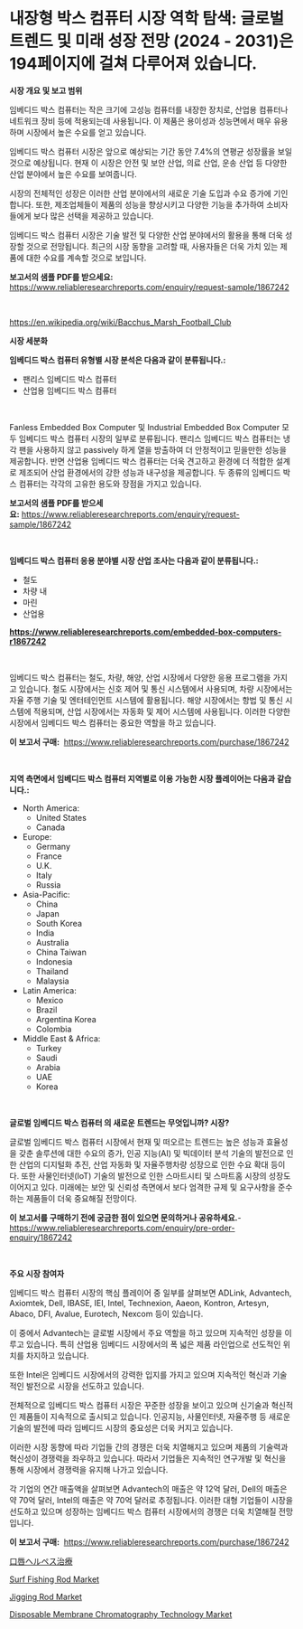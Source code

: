 <p><h1>내장형 박스 컴퓨터 시장 역학 탐색: 글로벌 트렌드 및 미래 성장 전망 (2024 - 2031)은 194페이지에 걸쳐 다루어져 있습니다.</h1></p><p><strong>시장 개요 및 보고 범위</strong></p>
<p><p>임베디드 박스 컴퓨터는 작은 크기에 고성능 컴퓨터를 내장한 장치로, 산업용 컴퓨터나 네트워크 장비 등에 적용되는데 사용됩니다. 이 제품은 용이성과 성능면에서 매우 유용하며 시장에서 높은 수요를 얻고 있습니다.</p><p>임베디드 박스 컴퓨터 시장은 앞으로 예상되는 기간 동안 7.4%의 연평균 성장률을 보일 것으로 예상됩니다. 현재 이 시장은 안전 및 보안 산업, 의료 산업, 운송 산업 등 다양한 산업 분야에서 높은 수요를 보여줍니다.</p><p>시장의 전체적인 성장은 이러한 산업 분야에서의 새로운 기술 도입과 수요 증가에 기인합니다. 또한, 제조업체들이 제품의 성능을 향상시키고 다양한 기능을 추가하여 소비자들에게 보다 많은 선택을 제공하고 있습니다.</p><p>임베디드 박스 컴퓨터 시장은 기술 발전 및 다양한 산업 분야에서의 활용을 통해 더욱 성장할 것으로 전망됩니다. 최근의 시장 동향을 고려할 때, 사용자들은 더욱 가치 있는 제품에 대한 수요를 계속할 것으로 보입니다.</p></p>
<p><strong>보고서의 샘플 PDF를 받으세요:</strong> <a href="https://www.reliableresearchreports.com/enquiry/request-sample/1867242">https://www.reliableresearchreports.com/enquiry/request-sample/1867242</a></p>
<p>&nbsp;</p>
<p><a href="https://en.wikipedia.org/wiki/Bacchus_Marsh_Football_Club">https://en.wikipedia.org/wiki/Bacchus_Marsh_Football_Club</a></p>
<p><strong>시장 세분화</strong></p>
<p><strong>임베디드 박스 컴퓨터 유형별 시장 분석은 다음과 같이 분류됩니다.:</strong></p>
<p><ul><li>팬리스 임베디드 박스 컴퓨터</li><li>산업용 임베디드 박스 컴퓨터</li></ul></p>
<p>&nbsp;</p>
<p><p>Fanless Embedded Box Computer 및 Industrial Embedded Box Computer 모두 임베디드 박스 컴퓨터 시장의 일부로 분류됩니다. 팬리스 임베디드 박스 컴퓨터는 냉각 팬을 사용하지 않고 passively 하게 열을 방출하여 더 안정적이고 믿을만한 성능을 제공합니다. 반면 산업용 임베디드 박스 컴퓨터는 더욱 견고하고 환경에 더 적합한 설계로 제조되어 산업 환경에서의 강한 성능과 내구성을 제공합니다. 두 종류의 임베디드 박스 컴퓨터는 각각의 고유한 용도와 장점을 가지고 있습니다.</p></p>
<p><strong>보고서의 샘플 PDF를 받으세요:</strong>&nbsp;<a href="https://www.reliableresearchreports.com/enquiry/request-sample/1867242">https://www.reliableresearchreports.com/enquiry/request-sample/1867242</a></p>
<p>&nbsp;</p>
<p><strong> 임베디드 박스 컴퓨터 응용 분야별 시장 산업 조사는 다음과 같이 분류됩니다.:</strong></p>
<p><ul><li>철도</li><li>차량 내</li><li>마린</li><li>산업용</li></ul></p>
<p><strong><a href="https://www.reliableresearchreports.com/embedded-box-computers-r1867242">https://www.reliableresearchreports.com/embedded-box-computers-r1867242</a></strong></p>
<p>&nbsp;</p>
<p><p>임베디드 박스 컴퓨터는 철도, 차량, 해양, 산업 시장에서 다양한 응용 프로그램을 가지고 있습니다. 철도 시장에서는 신호 제어 및 통신 시스템에서 사용되며, 차량 시장에서는 자율 주행 기술 및 엔터테인먼트 시스템에 활용됩니다. 해양 시장에서는 항법 및 통신 시스템에 적용되며, 산업 시장에서는 자동화 및 제어 시스템에 사용됩니다. 이러한 다양한 시장에서 임베디드 박스 컴퓨터는 중요한 역할을 하고 있습니다.</p></p>
<p><strong>이 보고서 구매:</strong>&nbsp; <a href="https://www.reliableresearchreports.com/purchase/1867242">https://www.reliableresearchreports.com/purchase/1867242</a></p>
<p>&nbsp;</p>
<p><strong>지역 측면에서 임베디드 박스 컴퓨터 지역별로 이용 가능한 시장 플레이어는 다음과 같습니다.:</strong></p>
<p><ul>
    <li>
        North America:
        <ul>
            <li>United States</li>
            <li>Canada</li>
        </ul>
    </li>
    <li>
        Europe:
        <ul>
            <li>Germany</li>
            <li>France</li>
            <li>U.K.</li>
            <li>Italy</li>
            <li>Russia</li>
        </ul>
    </li>
    <li>
        Asia-Pacific:
        <ul>
            <li>China</li>
            <li>Japan</li>
            <li>South Korea</li>
            <li>India</li>
            <li>Australia</li>
            <li>China Taiwan</li>
            <li>Indonesia</li>
            <li>Thailand</li>
            <li>Malaysia</li>
        </ul>
    </li>
    <li>
        Latin America:
        <ul>
            <li>Mexico</li>
            <li>Brazil</li>
            <li>Argentina Korea</li>
            <li>Colombia</li>
        </ul>
    </li>
    <li>
        Middle East & Africa:
        <ul>
            <li>Turkey</li>
            <li>Saudi</li>
            <li>Arabia</li>
            <li>UAE</li>
            <li>Korea</li>
        </ul>
    </li>
    </ul></p>
<p>&nbsp;</p>
<p><strong>글로벌 임베디드 박스 컴퓨터 의 새로운 트렌드는 무엇입니까? 시장?</strong></p>
<p><p>글로벌 임베디드 박스 컴퓨터 시장에서 현재 및 떠오르는 트렌드는 높은 성능과 효율성을 갖춘 솔루션에 대한 수요의 증가, 인공 지능(AI) 및 빅데이터 분석 기술의 발전으로 인한 산업의 디지털화 추진, 산업 자동화 및 자율주행차량 성장으로 인한 수요 확대 등이다. 또한 사물인터넷(IoT) 기술의 발전으로 인한 스마트시티 및 스마트홈 시장의 성장도 이어지고 있다. 미래에는 보안 및 신뢰성 측면에서 보다 엄격한 규제 및 요구사항을 준수하는 제품들이 더욱 중요해질 전망이다.</p></p>
<p><strong>이 보고서를 구매하기 전에 궁금한 점이 있으면 문의하거나 공유하세요.</strong>- <a href="https://www.reliableresearchreports.com/enquiry/pre-order-enquiry/1867242">https://www.reliableresearchreports.com/enquiry/pre-order-enquiry/1867242</a></p>
<p>&nbsp;</p>
<p><strong>주요 시장 참여자</strong></p>
<p><p>임베디드 박스 컴퓨터 시장의 핵심 플레이어 중 일부를 살펴보면 ADLink, Advantech, Axiomtek, Dell, IBASE, IEI, Intel, Technexion, Aaeon, Kontron, Artesyn, Abaco, DFI, Avalue, Eurotech, Nexcom 등이 있습니다. </p><p>이 중에서 Advantech는 글로벌 시장에서 주요 역할을 하고 있으며 지속적인 성장을 이루고 있습니다. 특히 산업용 임베디드 시장에서의 폭 넓은 제품 라인업으로 선도적인 위치를 차지하고 있습니다. </p><p>또한 Intel은 임베디드 시장에서의 강력한 입지를 가지고 있으며 지속적인 혁신과 기술적인 발전으로 시장을 선도하고 있습니다. </p><p>전체적으로 임베디드 박스 컴퓨터 시장은 꾸준한 성장을 보이고 있으며 신기술과 혁신적인 제품들이 지속적으로 출시되고 있습니다. 인공지능, 사물인터넷, 자율주행 등 새로운 기술의 발전에 따라 임베디드 시장의 중요성은 더욱 커지고 있습니다. </p><p>이러한 시장 동향에 따라 기업들 간의 경쟁은 더욱 치열해지고 있으며 제품의 기술력과 혁신성이 경쟁력을 좌우하고 있습니다. 따라서 기업들은 지속적인 연구개발 및 혁신을 통해 시장에서 경쟁력을 유지해 나가고 있습니다. </p><p>각 기업의 연간 매출액을 살펴보면 Advantech의 매출은 약 12억 달러, Dell의 매출은 약 70억 달러, Intel의 매출은 약 70억 달러로 추정됩니다. 이러한 대형 기업들이 시장을 선도하고 있으며 성장하는 임베디드 박스 컴퓨터 시장에서의 경쟁은 더욱 치열해질 전망입니다.</p></p>
<p><strong>이 보고서 구매:</strong>&nbsp;&nbsp;<a href="https://www.reliableresearchreports.com/purchase/1867242">https://www.reliableresearchreports.com/purchase/1867242</a></p>
<p><p><a href="https://medium.com/@novastamm2023/%E3%82%B0%E3%83%AD%E3%83%BC%E3%83%90%E3%83%AB%E3%83%98%E3%83%AB%E3%83%9A%E3%82%B9%E3%83%A9%E3%83%93%E3%82%A2%E3%83%AA%E3%82%B9%E6%B2%BB%E7%99%82%E5%B8%82%E5%A0%B4%E5%88%86%E6%9E%90-%E3%83%88%E3%83%AC%E3%83%B3%E3%83%89-%E4%BA%88%E6%B8%AC-%E6%88%90%E9%95%B7%E6%A9%9F%E4%BC%9A-2024%E5%B9%B4-2031%E5%B9%B4-193%E3%83%9A%E3%83%BC%E3%82%B8%E3%83%AC%E3%83%9D%E3%83%BC%E3%83%88-5f066be8b5a1">口唇ヘルペス治療</a></p><p><a href="https://github.com/brittnycachero596/Market-Research-Report-List-1/blob/main/surf-fishing-rod-market.md">Surf Fishing Rod Market</a></p><p><a href="https://github.com/ChloeConn57/Market-Research-Report-List-1/blob/main/jigging-rod-market.md">Jigging Rod Market</a></p><p><a href="https://issuu.com/reportprime-2/docs/disposable-membrane-chromatography-technology-mark">Disposable Membrane Chromatography Technology Market</a></p></p>